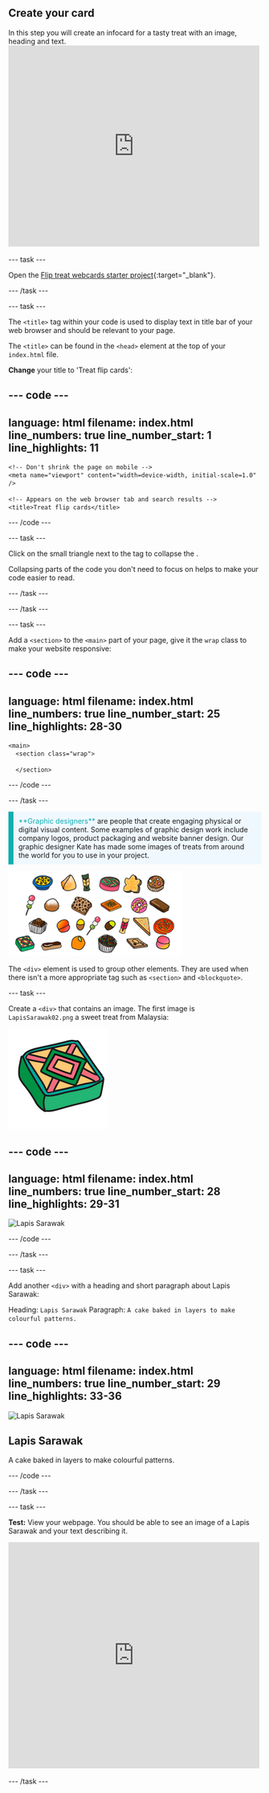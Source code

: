 ## Create your card

<div style="display: flex; flex-wrap: wrap">
<div style="flex-basis: 200px; flex-grow: 1; margin-right: 15px;">
In this step you will create an infocard for a tasty treat with an image, heading and text.
</div>
<div>
<iframe src="https://trinket.io/embed/html/0ea70b025f?outputOnly=true" width="500" height="400" frameborder="0" marginwidth="0" marginheight="0" allowfullscreen></iframe>
</div>
</div>

--- task ---

Open the [Flip treat webcards starter project](https://trinket.io/library/trinkets/79387829ef){:target="_blank"}. 

--- /task ---

--- task ---

The `<title>` tag within your code is used to display text in title bar of your web browser and should be relevant to your page. 
  
The `<title>` can be found in the `<head>` element at the top of your `index.html` file. 

**Change** your title to 'Treat flip cards':

--- code ---
---
language: html
filename: index.html
line_numbers: true
line_number_start: 1
line_highlights: 11
---
<!DOCTYPE html>
<html lang="en">
  <!-- This part is for extra information the browser needs to load the page correctly-->
  <head>
    <meta charset="utf-8" />

    <!-- Don't shrink the page on mobile -->
    <meta name="viewport" content="width=device-width, initial-scale=1.0" />

    <!-- Appears on the web browser tab and search results -->
    <title>Treat flip cards</title>

--- /code ---

--- task ---

Click on the small triangle next to the <head> tag to collapse the <head>. 

Collapsing parts of the code you don't need to focus on helps to make your code easier to read.

--- /task ---

--- /task ---
    
--- task ---

Add a `<section>` to the `<main>` part of your page, give it the `wrap` class to make your website responsive:

--- code ---
---
language: html
filename: index.html
line_numbers: true
line_number_start: 25
line_highlights: 28-30
---
<body>

    <main>
      <section class="wrap">
        
      </section>

--- /code ---

--- /task ---

<p style="border-left: solid; border-width:10px; border-color: #0faeb0; background-color: aliceblue; padding: 10px;">
<span style="color: #0faeb0">**Graphic designers**</span> are people that create engaging physical or digital visual content. Some examples of graphic design work include company logos, product packaging and website banner design. Our graphic designer Kate has made some images of treats from around the world for you to use in your project. 

![A collage of treats images for use in the project](images/treats.png)
</p>

The `<div>` element is used to group other elements. They are used when there isn't a more appropriate tag such as `<section>` and `<blockquote>`.

--- task ---

Create a `<div>` that contains an image. The first image is `LapisSarawak02.png` a sweet treat from Malaysia:

![A cartoon style graphic of Lapis Sarawak, a colourful, geometric cake.](images/LapisSarawak02.png)

--- code ---
---
language: html
filename: index.html
line_numbers: true
line_number_start: 28
line_highlights: 29-31
---

<section class="wrap">
  <div>
    <img src="LapisSarawak02.png" alt="Lapis Sarawak" />
  </div>
</section>

--- /code ---

--- /task ---

--- task ---

Add another `<div>` with a heading and short paragraph about Lapis Sarawak:

Heading: `Lapis Sarawak` 
Paragraph: `A cake baked in layers to make colourful patterns.`

--- code ---
---
language: html
filename: index.html
line_numbers: true
line_number_start: 29
line_highlights: 33-36
---
         
<section class="wrap">
        <div>
          <img src="LapisSarawak02.png" alt="Lapis Sarawak" />
        </div>
        <div>
          <h2>Lapis Sarawak</h2>
          <p>A cake baked in layers to make colourful patterns.</p>
        </div>
</section>
        
--- /code ---

--- /task ---

--- task ---

**Test:** View your webpage. You should be able to see an image of a Lapis Sarawak and your text describing it.

<div>
<iframe src="https://trinket.io/embed/html/0ea70b025f?outputOnly=true" width="500" height="450" frameborder="0" marginwidth="0" marginheight="0" allowfullscreen></iframe>
</div>

--- /task ---

